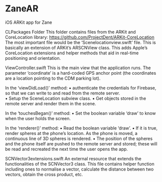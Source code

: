 # ZaneAR
iOS ARKit app for Zane

 CLPackages Folder 
 This folder contains files from the ARKit and CoreLocation library: https://github.com/ProjectDent/ARKit-CoreLocation  
 The most important file would be the ‘Scenelocationview.swift’ file. This is basically an extension of ARKit’s ARSCNView class. 
 This adds Apple’s CoreLocation extensions and helper methods that aid in real-time positioning and orientation.  
 
 ViewController.swift 
 This is the main view that the application runs. 
 The parameter ‘coordinate’ is a hard-coded GPS anchor point (the coordinates are a location pointing to the CDM parking lot). 
 
 In the ‘viewDidLoad()’ method: 
  ▪ authenticate the credentials for Firebase, so that we can write to and read from the remote server.  
  ▪ Setup the SceneLocation subview class. 
  ▪ Get objects stored in the remote server and render them in the scene.  
  
  In the ‘touchesBegan()’ method: 
  ▪ Set the boolean variable ‘draw’ to know when the user holds the screen.  
  
  In the ‘renderer()’ method: 
  ▪ Read the boolean variable ‘draw’. 
  ▪ If it is true, render spheres at the phone’s location. As the phone is moved, a continuous line of 3D spheres is rendered. 
  ▪ The position of the spheres and the phone itself are pushed to the remote server and stored; these will be read and recreated the next time the user opens the app.  
  
  SCNVector3extensions.swift 
  An external resource that extends the functionalities of the SCNVector3 class. 
  This file contains helper function including ones to normalise a vector, calculate the distance between two vectors, obtain the cross product, etc.
